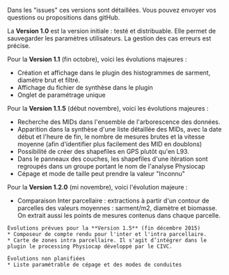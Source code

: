 Dans les "issues" ces versions sont détaillées. Vous pouvez envoyer vos questions ou propositions dans gitHub.
 
La **Version 1.0** est la version initiale : testé et distribuable. Elle permet de sauvegarder les paramètres utilisateurs. La gestion des cas erreurs est précise.

Pour la **Version 1.1** (fin octobre), voici les évolutions majeures : 
* Création et affichage dans le plugin des histogrammes de sarment, diamètre brut et filtré.
* Affichage du fichier de synthèse dans le plugin
* Onglet de paramétrage unique

Pour la **Version 1.1.5** (début novembre), voici les évolutions majeures :
- Recherche des MIDs dans l'ensemble de l'arborescence des données.
- Apparition dans la synthèse d'une liste détaillée des MIDs, avec la date début et l'heure de fin, le nombre de mesures brutes et la vitesse moyenne (afin d'identifier plus facilement des MID en doublons)
- Possibilité de créer des shapefiles en GPS plutôt qu'en L93.
- Dans le panneaux des couches, les shapefiles ​d'une itération sont regroupés ​dans un groupe portant le no​m​ de l'analyse Physiocap
- Cépage et mode de taille peut prendre la valeur "Inconnu"

Pour la **Version 1.2.0** (mi novembre), voici l'évolution majeure :
- Comparaison Inter parcellaire : extractions à partir d'un contour de parcelles des valeurs moyennes : sarment/m2, diamètre et biomasse. On extrait aussi les points de mesures contenus dans chaque parcelle.
~~~~~~~~~~~~~~~~~~~~~~~~~~~~~~~~~~~~~~~~~~~~~~~~~~~~~~~~~~~~~~
Évolutions prévues pour la **Version 1.5** (fin décembre 2015)
* Composeur de compte rendu pour l'inter et l'intra parcellaire.
* Carte de zones intra parcellaire. Il s'agit d’intégrer dans le plugin le processing Physiocap développé par le CIVC.

Évolutions non planifiées
* Liste paramétrable de cépage et des modes de conduites